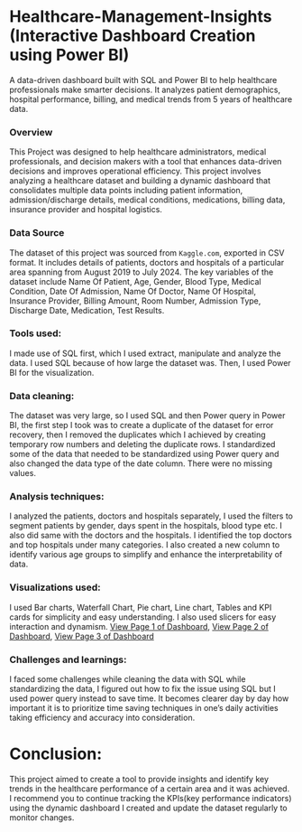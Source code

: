 # Healthcare-Management-Insights (Interactive Dashboard Creation using Power BI)
A data-driven dashboard built with SQL and Power BI to help healthcare professionals make smarter decisions. It analyzes patient demographics, hospital performance, billing, and medical trends from 5 years of healthcare data.

### Overview
This Project was designed to help healthcare administrators, medical professionals, and decision makers with a tool that enhances data-driven decisions and improves operational efficiency. This project involves analyzing a healthcare dataset and building a dynamic dashboard that consolidates multiple data points including patient information, admission/discharge details, medical conditions, medications, billing data, insurance provider and hospital logistics.

### Data Source
The dataset of this project was sourced from `Kaggle.com`, exported in CSV format. It includes details of patients, doctors and hospitals of a particular area spanning from August 2019 to July 2024. The key variables of the dataset include Name Of Patient, Age, Gender, Blood Type, Medical Condition, Date Of Admission, Name Of Doctor, Name Of Hospital, Insurance Provider, Billing Amount, Room Number, Admission Type, Discharge Date, Medication, Test Results.

### Tools used:
I made use of SQL first, which I used extract, manipulate and analyze the data. I used SQL because of how large the dataset was. Then, I used Power BI for the visualization.

### Data cleaning: 
The dataset was very large, so I used SQL and then Power query in Power BI, the first step I took was to create a duplicate of the dataset for error recovery, then I removed the duplicates which I achieved by creating temporary row numbers and deleting the duplicate rows. I standardized some of the data that needed to be standardized using Power query and also changed the data type of the date column. There were no missing values.

### Analysis techniques:
I analyzed the patients, doctors and hospitals separately, I used the filters to segment patients by gender, days spent in the hospitals, blood type etc. I also did same with the doctors and the hospitals. I identified the top doctors and top hospitals under many categories. I also created a new column to identify various age groups to simplify and enhance the interpretability of data.

### Visualizations used:
I used Bar charts, Waterfall Chart, Pie chart, Line chart, Tables and KPI cards for simplicity and easy understanding. I also used slicers for easy interaction and dynamism.
<a href="https://github.com/fabbiiee/Healthcare-Management-Insights-PowerBI-SQL-Project-/blob/main/Screenshot%202025-04-14%20171943.png">View Page 1 of Dashboard</a>,
<a href="https://github.com/fabbiiee/Healthcare-Management-Insights-PowerBI-SQL-Project-/blob/main/Screenshot%202025-04-14%20172021.png">View Page 2 of Dashboard</a>,
<a href="https://github.com/fabbiiee/Healthcare-Management-Insights-PowerBI-SQL-Project-/blob/main/Screenshot%202025-04-14%20172053.png">View Page 3 of Dashboard</a>



### Challenges and learnings:
I faced some challenges while cleaning the data with SQL while standardizing the data, I figured out how to fix the issue using SQL but I used power query instead to save time. It becomes clearer day by day how important it is to prioritize time saving techniques in one’s daily activities taking efficiency and accuracy into consideration.

# Conclusion: 
This project aimed to create a tool to provide insights and identify key trends in the healthcare performance of a certain area and it was achieved.
I recommend you to continue tracking the KPIs(key performance indicators) using the dynamic dashboard I created and update the dataset regularly to monitor changes.

